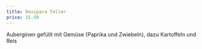 ```yaml
---
title: Doxipara Teller
price: 15.50
---
```


Auberginen gefüllt mit Gemüse (Paprika und Zwiebeln), dazu Kartoffeln und Reis
